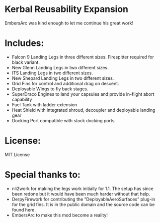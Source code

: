 # Kerbal Reusability Expansion
EmbersArc was kind enough to let me continue his great work!

# Includes:
- Falcon 9 Landing Legs in three different sizes. Firespitter required for black variant.
- New Glenn Landing Legs in two different sizes.
- ITS Landing Legs in two different sizes.
- New Shepard Landing Legs in two different sizes.
- Grid Fins for control and additional drag on descent.
- Deployable Wings to fly back stages.
- SuperDraco Engines to land your capsules and provide in-flight abort capability
- Fuel Tank with ladder extension
- Heat Shield with integrated shroud, decoupler and deployable landing gear
- Docking Port compatible with stock docking ports

# License:
MIT License

# Special thanks to:

- nli2work for making the legs work initially for 1.1. The setup has since been redone but it would have been much harder without that help.
- DerpyFirework for contributing the "DeployableAeroSurfaces" plug-in for the grid fins. It is in the public domain and the source code can be found here.
- EmbersArc to make this mod become a reality!
